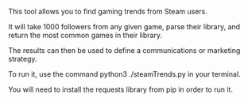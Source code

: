This tool allows you to find gaming trends from Steam users.

It will take 1000 followers from any given game, parse their library, and return the most common games in their library.

The results can then be used to define a communications or marketing strategy.

To run it, use the command python3 ./steamTrends.py in your terminal.

You will need to install the requests library from pip in order to run it.
